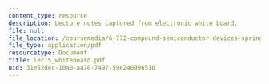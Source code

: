 ```yaml
---
content_type: resource
description: Lecture notes captured from electronic white board.
file: null
file_location: /coursemedia/6-772-compound-semiconductor-devices-spring-2003/31e52dec10a0aa70749759e240996510_lec15_whiteboard.pdf
file_type: application/pdf
resourcetype: Document
title: lec15_whiteboard.pdf
uid: 31e52dec-10a0-aa70-7497-59e240996510
---
```

